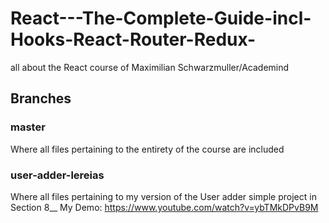 # React---The-Complete-Guide-incl-Hooks-React-Router-Redux-
all about the React course of Maximilian Schwarzmuller/Academind

## Branches
### master
Where all files pertaining to the entirety of the course are included

### user-adder-lereias
Where all files pertaining to my version of the User adder simple project in Section 8__
My Demo: https://www.youtube.com/watch?v=ybTMkDPvB9M
